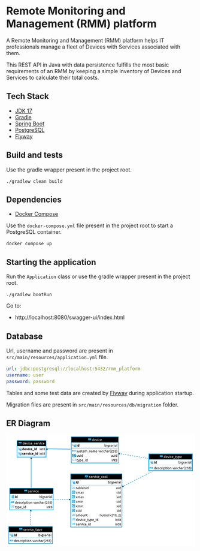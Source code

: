 # Remote Monitoring and Management (RMM) platform
A Remote Monitoring and Management (RMM) platform helps IT professionals manage a fleet of Devices with Services associated with them. 

This REST API in Java with data persistence fulfills the most basic requirements of an RMM by keeping a simple inventory of Devices and Services to calculate their total costs.

## Tech Stack

* [JDK 17](https://www.oracle.com/java/technologies/javase/jdk17-archive-downloads.html)
* [Gradle](https://gradle.org)
* [Spring Boot](https://spring.io/projects/spring-boot)
* [PostgreSQL](https://www.postgresql.org)
* [Flyway](https://flywaydb.org)

## Build and tests

Use the gradle wrapper present in the project root.

```    
./gradlew clean build
```

## Dependencies

* [Docker Compose](https://docs.docker.com/compose/install)

Use the `docker-compose.yml` file present in the project root to start a PostgreSQL container. 

```    
docker compose up
```

## Starting the application

Run the `Application` class or use the gradle wrapper present in the project root.

```   
./gradlew bootRun
```

Go to:
* http://localhost:8080/swagger-ui/index.html

## Database

Url, username and password are present in `src/main/resources/application.yml` file.

```yml
url: jdbc:postgresql://localhost:5432/rmm_platform
username: user
password: password
```

Tables and some test data are created by [Flyway](https://flywaydb.org) during application startup.

Migration files are present in `src/main/resources/db/migration` folder.

## ER Diagram

![ER Diagram](src/main/resources/ER-diagram.png)
